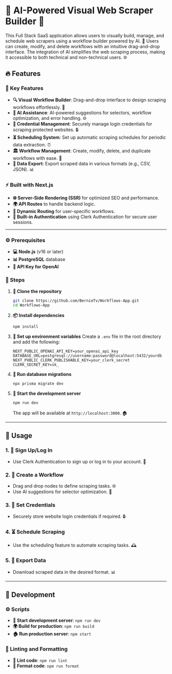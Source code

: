 # 🚀 AI-Powered Visual Web Scraper Builder 🔧

This Full Stack SaaS application allows users to visually build, manage, and schedule web scrapers using a workflow builder powered by AI. 🤖 Users can create, modify, and delete workflows with an intuitive drag-and-drop interface. The integration of AI simplifies the web scraping process, making it accessible to both technical and non-technical users. 🌐

## 🔥 Features

### 🌟 Key Features

-   **🔍 Visual Workflow Builder**: Drag-and-drop interface to design scraping workflows effortlessly. 🔧
-   **🤖 AI Assistance**: AI-powered suggestions for selectors, workflow optimization, and error handling. 🌐
-   **🔑 Credential Management**: Securely manage login credentials for scraping protected websites. 🔒
-   **⏳ Scheduling System**: Set up automatic scraping schedules for periodic data extraction. ⏰
-   **🏛️ Workflow Management**: Create, modify, delete, and duplicate workflows with ease. 🔄
-   **📄 Data Export**: Export scraped data in various formats (e.g., CSV, JSON). 📊

### ⚡ Built with Next.js

-   **🌐 Server-Side Rendering (SSR)** for optimized SEO and performance.
-   **🌍 API Routes** to handle backend logic.
-   **📁 Dynamic Routing** for user-specific workflows.
-   **🔐 Built-in Authentication** using Clerk Authentication for secure user sessions.

---

### ⚙️ Prerequisites

-   **💻 Node.js** (v16 or later)
-   **📊 PostgreSQL** database
-   **🔧 API Key for OpenAI**

### 🔎 Steps

1. **🔄 Clone the repository**

    ```bash
    git clone https://github.com/BernieTv/Workflows-App.git
    cd Workflows-App
    ```

2. **📦 Install dependencies**

    ```bash
    npm install
    ```

3. **🔐 Set up environment variables**
   Create a `.env` file in the root directory and add the following:

    ```env
    NEXT_PUBLIC_OPENAI_API_KEY=your_openai_api_key
    DATABASE_URL=postgresql://username:password@localhost:5432/yourdb
    NEXT_PUBLIC_CLERK_PUBLISHABLE_KEY=your_clerk_secret
    CLERK_SECRET_KEY=sk_
    ```

4. **🔧 Run database migrations**

    ```bash
    npx prisma migrate dev
    ```

5. **🚀 Start the development server**
    ```bash
    npm run dev
    ```
    The app will be available at `http://localhost:3000`. 🏠

---

## 🔧 Usage

### 1. **🔐 Sign Up/Log In**

-   Use Clerk Authentication to sign up or log in to your account. 🔑

### 2. **🔧 Create a Workflow**

-   Drag and drop nodes to define scraping tasks. 🌐
-   Use AI suggestions for selector optimization. 🤖

### 3. **🔑 Set Credentials**

-   Securely store website login credentials if required. 🔒

### 4. **⏳ Schedule Scraping**

-   Use the scheduling feature to automate scraping tasks. 🕰️

### 5. **📄 Export Data**

-   Download scraped data in the desired format. 📊

---

## 💪 Development

### ⚙️ Scripts

-   **🚀 Start development server**: `npm run dev`
-   **🌍 Build for production**: `npm run build`
-   **🏠 Run production server**: `npm start`

### 🔧 Linting and Formatting

-   **🔢 Lint code**: `npm run lint`
-   **🔄 Format code**: `npm run format`

